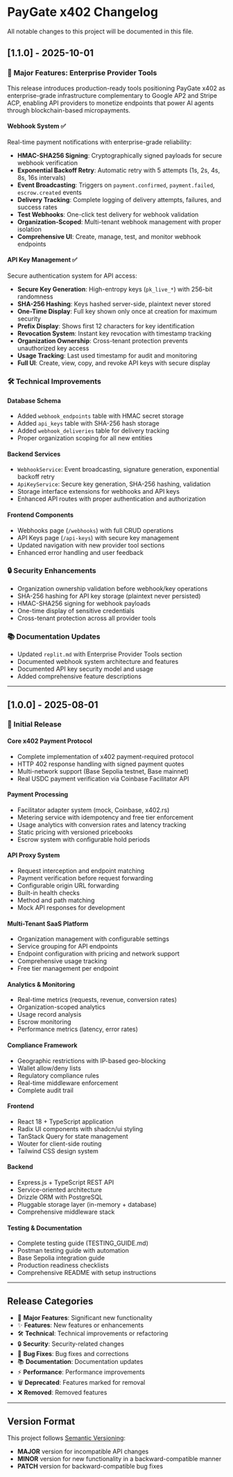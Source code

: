 # PayGate x402 Changelog

All notable changes to this project will be documented in this file.

## [1.1.0] - 2025-10-01

### 🎉 Major Features: Enterprise Provider Tools

This release introduces production-ready tools positioning PayGate x402 as enterprise-grade infrastructure complementary to Google AP2 and Stripe ACP, enabling API providers to monetize endpoints that power AI agents through blockchain-based micropayments.

#### Webhook System ✅
Real-time payment notifications with enterprise-grade reliability:
- **HMAC-SHA256 Signing**: Cryptographically signed payloads for secure webhook verification
- **Exponential Backoff Retry**: Automatic retry with 5 attempts (1s, 2s, 4s, 8s, 16s intervals)
- **Event Broadcasting**: Triggers on `payment.confirmed`, `payment.failed`, `escrow.created` events
- **Delivery Tracking**: Complete logging of delivery attempts, failures, and success rates
- **Test Webhooks**: One-click test delivery for webhook validation
- **Organization-Scoped**: Multi-tenant webhook management with proper isolation
- **Comprehensive UI**: Create, manage, test, and monitor webhook endpoints

#### API Key Management ✅
Secure authentication system for API access:
- **Secure Key Generation**: High-entropy keys (`pk_live_*`) with 256-bit randomness
- **SHA-256 Hashing**: Keys hashed server-side, plaintext never stored
- **One-Time Display**: Full key shown only once at creation for maximum security
- **Prefix Display**: Shows first 12 characters for key identification
- **Revocation System**: Instant key revocation with timestamp tracking
- **Organization Ownership**: Cross-tenant protection prevents unauthorized key access
- **Usage Tracking**: Last used timestamp for audit and monitoring
- **Full UI**: Create, view, copy, and revoke API keys with secure display

### 🛠️ Technical Improvements

#### Database Schema
- Added `webhook_endpoints` table with HMAC secret storage
- Added `api_keys` table with SHA-256 hash storage
- Added `webhook_deliveries` table for delivery tracking
- Proper organization scoping for all new entities

#### Backend Services
- `WebhookService`: Event broadcasting, signature generation, exponential backoff retry
- `ApiKeyService`: Secure key generation, SHA-256 hashing, validation
- Storage interface extensions for webhooks and API keys
- Enhanced API routes with proper authentication and authorization

#### Frontend Components
- Webhooks page (`/webhooks`) with full CRUD operations
- API Keys page (`/api-keys`) with secure key management
- Updated navigation with new provider tool sections
- Enhanced error handling and user feedback

### 🔒 Security Enhancements
- Organization ownership validation before webhook/key operations
- SHA-256 hashing for API key storage (plaintext never persisted)
- HMAC-SHA256 signing for webhook payloads
- One-time display of sensitive credentials
- Cross-tenant protection across all provider tools

### 📚 Documentation Updates
- Updated `replit.md` with Enterprise Provider Tools section
- Documented webhook system architecture and features
- Documented API key security model and usage
- Added comprehensive feature descriptions

---

## [1.0.0] - 2025-08-01

### 🚀 Initial Release

#### Core x402 Payment Protocol
- Complete implementation of x402 payment-required protocol
- HTTP 402 response handling with signed payment quotes
- Multi-network support (Base Sepolia testnet, Base mainnet)
- Real USDC payment verification via Coinbase Facilitator API

#### Payment Processing
- Facilitator adapter system (mock, Coinbase, x402.rs)
- Metering service with idempotency and free tier enforcement
- Usage analytics with conversion rates and latency tracking
- Static pricing with versioned pricebooks
- Escrow system with configurable hold periods

#### API Proxy System
- Request interception and endpoint matching
- Payment verification before request forwarding
- Configurable origin URL forwarding
- Built-in health checks
- Method and path matching
- Mock API responses for development

#### Multi-Tenant SaaS Platform
- Organization management with configurable settings
- Service grouping for API endpoints
- Endpoint configuration with pricing and network support
- Comprehensive usage tracking
- Free tier management per endpoint

#### Analytics & Monitoring
- Real-time metrics (requests, revenue, conversion rates)
- Organization-scoped analytics
- Usage record analysis
- Escrow monitoring
- Performance metrics (latency, error rates)

#### Compliance Framework
- Geographic restrictions with IP-based geo-blocking
- Wallet allow/deny lists
- Regulatory compliance rules
- Real-time middleware enforcement
- Complete audit trail

#### Frontend
- React 18 + TypeScript application
- Radix UI components with shadcn/ui styling
- TanStack Query for state management
- Wouter for client-side routing
- Tailwind CSS design system

#### Backend
- Express.js + TypeScript REST API
- Service-oriented architecture
- Drizzle ORM with PostgreSQL
- Pluggable storage layer (in-memory + database)
- Comprehensive middleware stack

#### Testing & Documentation
- Complete testing guide (TESTING_GUIDE.md)
- Postman testing guide with automation
- Base Sepolia integration guide
- Production readiness checklists
- Comprehensive README with setup instructions

---

## Release Categories

- 🎉 **Major Features**: Significant new functionality
- ✨ **Features**: New features or enhancements
- 🛠️ **Technical**: Technical improvements or refactoring
- 🔒 **Security**: Security-related changes
- 🐛 **Bug Fixes**: Bug fixes and corrections
- 📚 **Documentation**: Documentation updates
- ⚡ **Performance**: Performance improvements
- 🗑️ **Deprecated**: Features marked for removal
- ❌ **Removed**: Removed features

---

## Version Format

This project follows [Semantic Versioning](https://semver.org/):
- **MAJOR** version for incompatible API changes
- **MINOR** version for new functionality in a backward-compatible manner
- **PATCH** version for backward-compatible bug fixes
